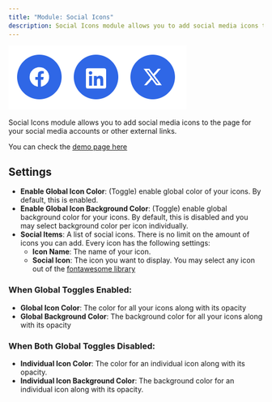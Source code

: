 ```yaml
---
title: "Module: Social Icons"
description: Social Icons module allows you to add social media icons to the page for your social media accounts or other external links.
---
```


<img src="./social-icons.png" alt="Screenshot of Social Icons Module" eleventy:widths="300"/>

Social Icons module allows you to add social media icons to the page for your social media accounts or other external links.

You can check the [demo page here](https://143910617.hs-sites-eu1.com/social-icons-module)

## Settings
- **Enable Global Icon Color**: (Toggle) enable global color of your icons. By default, this is enabled.
- **Enable Global Icon Background Color**: (Toggle) enable global background color for your icons. By default, this is disabled and you may select background color per icon individually.
- **Social Items**: A list of social icons. There is no limit on the amount of icons you can add. Every icon has the following settings:
  - **Icon Name**: The name of your icon.
  - **Social Icon**: The icon you want to display. You may select any icon out of the [fontawesome library](https://fontawesome.com/icons)

### When Global Toggles Enabled:
- **Global Icon Color**: The color for all your icons along with its opacity
- **Global Background Color**: The background color for all your icons along with its opacity

### When Both Global Toggles Disabled:
- **Individual Icon Color**: The color for an individual icon along with its opacity.
- **Individual Icon Background Color**: The background color for an individual icon along with its opacity.

